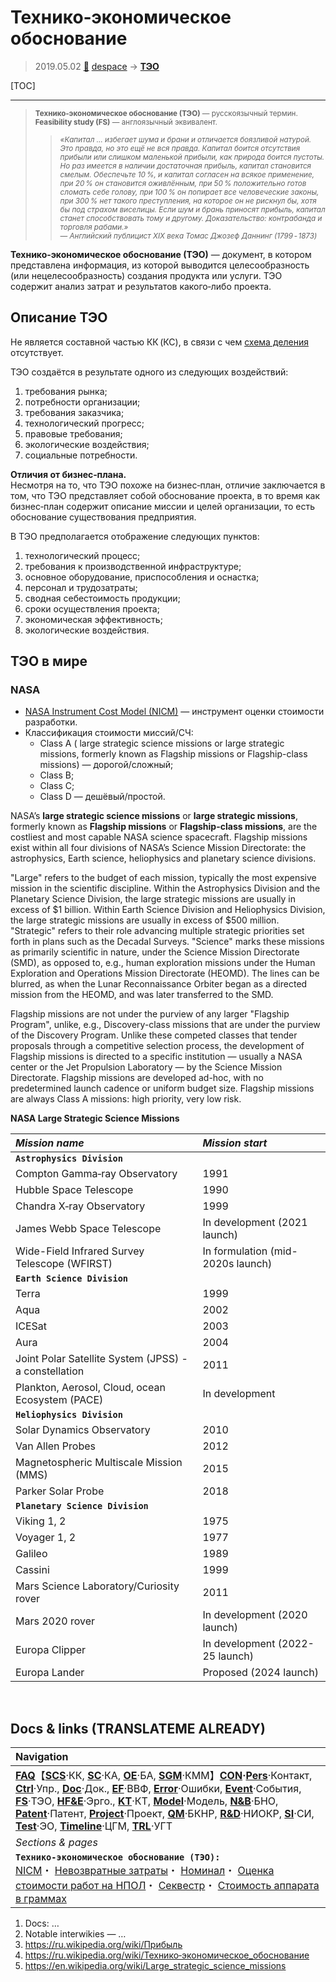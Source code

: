 # Технико‑экономическое обоснование
> 2019.05.02 [🚀](../index/index.md) [despace](index.md) → **[ТЭО](fs.md)**

[TOC]

---

> <small>**Технико‑экономическое обоснование (ТЭО)** — русскоязычный термин. **Feasibility study (FS)** — англоязычный эквивалент.</small>  
>> <small>*«Капитал … избегает шума и брани и отличается боязливой натурой. Это правда, но это ещё не вся правда. Капитал боится отсутствия прибыли или слишком маленькой прибыли, как природа боится пустоты. Но раз имеется в наличии достаточная прибыль, капитал становится смелым. Обеспечьте 10 %, и капитал согласен на всякое применение, при 20 % он становится оживлённым, при 50 % положительно готов сломать себе голову, при 100 % он попирает все человеческие законы, при 300 % нет такого преступления, на которое он не рискнул бы, хотя бы под страхом виселицы. Если шум и брань приносят прибыль, капитал станет способствовать тому и другому. Доказательство: контрабанда и торговля рабами.»<br> — Английский публицист XIX века Томас Джозеф Даннинг (1799 ‑ 1873)*</small>

**Технико‑экономическое обоснование (ТЭО)** — документ, в котором представлена информация, из которой выводится целесообразность (или нецелесообразность) создания продукта или услуги. ТЭО содержит анализ затрат и результатов какого‑либо проекта.



## Описание ТЭО
Не является составной частью КК (КС), в связи с чем [схема деления](draft_model.md) отсутствует.

ТЭО создаётся в результате одного из следующих воздействий:

   1. требования рынка;
   1. потребности организации;
   1. требования заказчика;
   1. технологический прогресс;
   1. правовые требования;
   1. экологические воздействия;
   1. социальные потребности.

**Отличия от бизнес‑плана.**  
Несмотря на то, что ТЭО похоже на бизнес‑план, отличие заключается в том, что ТЭО представляет собой обоснование проекта, в то время как бизнес‑план содержит описание миссии и целей организации, то есть обоснование существования предприятия.

В ТЭО предполагается отображение следующих пунктов:

   1. технологический процесс;
   1. требования к производственной инфраструктуре;
   1. основное оборудование, приспособления и оснастка;
   1. персонал и трудозатраты;
   1. сводная себестоимость продукции;
   1. сроки осуществления проекта;
   1. экономическая эффективность;
   1. экологические воздействия.



## ТЭО в мире


### NASA

   - [NASA Instrument Cost Model (NICM)](nicm.md) — инструмент оценки стоимости разработки.
   - Классификация стоимости миссий/СЧ:
      - Class A ( large strategic science missions or large strategic missions, formerly known as Flagship missions or Flagship-class missions) — дорогой/сложный;
      - Class B;
      - Class C;
      - Class D — дешёвый/простой.

NASA’s **large strategic science missions** or **large strategic missions**, formerly known as **Flagship missions** or **Flagship-class missions**, are the costliest and most capable NASA science spacecraft. Flagship missions exist within all four divisions of NASA’s Science Mission Directorate: the astrophysics, Earth science, heliophysics and planetary science divisions.

"Large" refers to the budget of each mission, typically the most expensive mission in the scientific discipline. Within the Astrophysics Division and the Planetary Science Division, the large strategic missions are usually in excess of $1 billion. Within Earth Science Division and Heliophysics Division, the large strategic missions are usually in excess of $500 million. "Strategic" refers to their role advancing multiple strategic priorities set forth in plans such as the Decadal Surveys. "Science" marks these missions as primarily scientific in nature, under the Science Mission Directorate (SMD), as opposed to, e.g., human exploration missions under the Human Exploration and Operations Mission Directorate (HEOMD). The lines can be blurred, as when the Lunar Reconnaissance Orbiter began as a directed mission from the HEOMD, and was later transferred to the SMD.

Flagship missions are not under the purview of any larger "Flagship Program", unlike, e.g., Discovery-class missions that are under the purview of the Discovery Program. Unlike these competed classes that tender proposals through a competitive selection process, the development of Flagship missions is directed to a specific institution — usually a NASA center or the Jet Propulsion Laboratory — by the Science Mission Directorate. Flagship missions are developed ad-hoc, with no predetermined launch cadence or uniform budget size. Flagship missions are always Class A missions: high priority, very low risk.

**NASA Large Strategic Science Missions**

|*Mission name*|*Mission start*|
|:--|:--|
|**`Astrophysics Division`**| |
|Compton Gamma‑ray Observatory|1991|
|Hubble Space Telescope|1990|
|Chandra X‑ray Observatory|1999|
|James Webb Space Telescope|In development (2021 launch)|
|Wide-Field Infrared Survey Telescope (WFIRST)|In formulation (mid-2020s launch)|
|**`Earth Science Division`**| |
|Terra|1999|
|Aqua|2002|
|ICESat|2003|
|Aura|2004|
|Joint Polar Satellite System (JPSS) - a constellation|2011|
|Plankton, Aerosol, Cloud, ocean Ecosystem (PACE)|In development|
|**`Heliophysics Division`**| |
|Solar Dynamics Observatory|2010|
|Van Allen Probes|2012|
|Magnetospheric Multiscale Mission (MMS)|2015|
|Parker Solar Probe|2018|
|**`Planetary Science Division`**| |
|Viking 1, 2|1975|
|Voyager 1, 2|1977|
|Galileo|1989|
|Cassini|1999|
|Mars Science Laboratory/Curiosity rover|2011|
|Mars 2020 rover|In development (2020 launch)|
|Europa Clipper|In development (2022-25 launch)|
|Europa Lander|Proposed (2024 launch)|


<p style="page-break-after:always"> </p>

## Docs & links (TRANSLATEME ALREADY)
|Navigation|
|:--|
|**[FAQ](faq.md)**【**[SCS](scs.md)**·КК, **[SC](sc.md)**·КА, **[OE](oe.md)**·БА, **[SGM](sgm.md)**·КММ】**[CON](contact.md)·[Pers](person.md)**·Контакт, **[Ctrl](control.md)**·Упр., **[Doc](doc.md)**·Док., **[EF](ef.md)**·ВВФ, **[Error](error.md)**·Ошибки, **[Event](event.md)**·События, **[FS](fs.md)**·ТЭО, **[HF&E](hfe.md)**·Эрго., **[KT](kt.md)**·КТ, **[Model](model.md)**·Модель, **[N&B](nnb.md)**·БНО, **[Patent](патент.md)**·Патент, **[Project](project.md)**·Проект, **[QM](qm.md)**·БКНР, **[R&D](rnd.md)**·НИОКР, **[SI](si.md)**·СИ, **[Test](test.md)**·ЭО, **[Timeline](timeline.md)**·ЦГМ, **[TRL](trl.md)**·УГТ|
|*Sections & pages*|
|**`Технико‑экономическое обоснование (ТЭО):`**<br> [NICM](nicm.md)・ [Невозвратные затраты](sunk_cost.md)・ [Номинал](nominal.md)・ [Оценка стоимости работ на НПОЛ](zz_lav.md)・ [Секвестр](budget_seq.md)・ [Стоимость аппарата в граммах](sc_price.md)|

   1. Docs: …
   1. Notable interwikies — …
   1. <https://ru.wikipedia.org/wiki/Прибыль>
   1. <https://ru.wikipedia.org/wiki/Технико‑экономическое_обоснование>
   1. <https://en.wikipedia.org/wiki/Large_strategic_science_missions>

